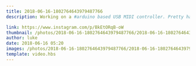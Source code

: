 ```yaml
---
title: 2018-06-16-1802764643979487766
description: Working on a #arduino based USB MIDI controller. Pretty happy with the results so far apart from the big hole at the top of the panel where I failed at cutting a hole for the screen #diysynth

link: https://www.instagram.com/p/BkEtORqB-oW
thumbnail: /photos/2018-06-16-1802764643979487766/2018-06-16-1802764643979487766.jpg
author: luke
date: 2018-06-16 05:20
images: /photos/2018-06-16-1802764643979487766/2018-06-16-1802764643979487766.jpg
template: video.hbs
---
```

